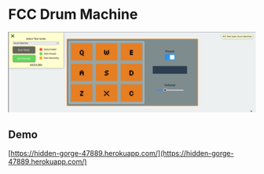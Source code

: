 # FCC Drum Machine 

![](./readme.png)

## Demo
[https://hidden-gorge-47889.herokuapp.com/](https://hidden-gorge-47889.herokuapp.com/)